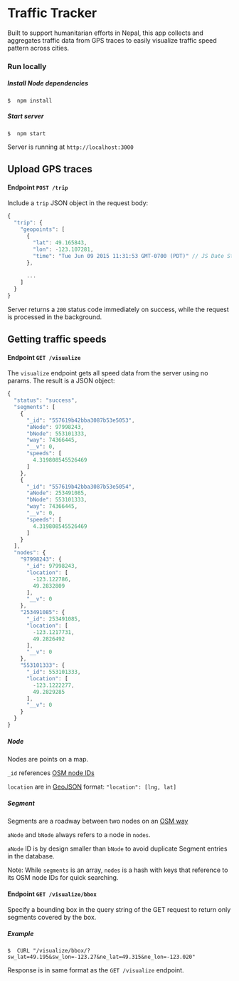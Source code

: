 # Traffic Tracker

Built to support humanitarian efforts in Nepal, this app collects and aggregates traffic data from GPS traces to easily visualize traffic speed pattern across cities.

### Run locally

##### Install Node dependencies
```shell
$  npm install
```

##### Start server
```shell
$  npm start
```
Server is running at `http://localhost:3000`

## Upload GPS traces

#### Endpoint ` POST /trip `

Include a `trip` JSON object in the request body:

```javascript
{
  "trip": {
    "geopoints": [
      {
        "lat": 49.165843,
        "lon": -123.107281,
        "time": "Tue Jun 09 2015 11:31:53 GMT-0700 (PDT)" // JS Date String
      },
      
      ...
    ]
  }
}
```

Server returns a  `200` status code immediately on success, while the request is processed in the background.

## Getting traffic speeds

#### Endpoint ` GET /visualize `

The `visualize` endpoint gets all speed data from the server using no params. The result is a JSON object:

```javascript
{
  "status": "success",
  "segments": [
    {
      "_id": "557619b42bba3087b53e5053",
      "aNode": 97998243,
      "bNode": 553101333,
      "way": 74366445,
      "__v": 0,
      "speeds": [
        4.319808545526469
      ]
    },
    {
      "_id": "557619b42bba3087b53e5054",
      "aNode": 253491085,
      "bNode": 553101333,
      "way": 74366445,
      "__v": 0,
      "speeds": [
        4.319808545526469
      ]
    }
  ],
  "nodes": {
    "97998243": {
      "_id": 97998243,
      "location": [
        -123.122786,
        49.2832809
      ],
      "__v": 0
    },
    "253491085": {
      "_id": 253491085,
      "location": [
        -123.1217731,
        49.2826492
      ],
      "__v": 0
    },
    "553101333": {
      "_id": 553101333,
      "location": [
        -123.1222277,
        49.2829285
      ],
      "__v": 0
    }
  }
}
```

##### Node

Nodes are points on a map.

`_id` references [OSM node IDs](http://wiki.openstreetmap.org/wiki/Node)

`location` are in [GeoJSON](http://geojson.org) format: `"location": [lng, lat]`

##### Segment

Segments are a roadway between two nodes on an [OSM way](http://wiki.openstreetmap.org/wiki/Way)

`aNode` and `bNode` always refers to a node in `nodes`.

`aNode` ID is by design smaller than `bNode` to avoid duplicate Segment entries in the database.

Note: While `segments` is an array, `nodes` is a hash with keys that reference to its OSM node IDs for quick searching.

#### Endpoint `GET /visualize/bbox`

Specify a bounding box in the query string of the GET request to return only segments covered by the box.

##### Example

```shell
$  CURL "/visualize/bbox/?sw_lat=49.195&sw_lon=-123.27&ne_lat=49.315&ne_lon=-123.020"
```

Response is in same format as the `GET /visualize` endpoint.
